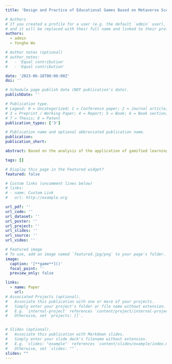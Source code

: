```yaml
---
title: 'Design and Practice of Educational Games Based on Metaverse Scenarios'

# Authors
# If you created a profile for a user (e.g. the default `admin` user), write the username (folder name) here
# and it will be replaced with their full name and linked to their profile.
authors:
  - admin
  - Yonghe Wu

# Author notes (optional)
# author_notes:
#   - 'Equal contribution'
#   - 'Equal contribution'

date: '2023-06-18T00:00:00Z'
doi: ''

# Schedule page publish date (NOT publication's date).
publishDate: ''

# Publication type.
# Legend: 0 = Uncategorized; 1 = Conference paper; 2 = Journal article;
# 3 = Preprint / Working Paper; 4 = Report; 5 = Book; 6 = Book section;
# 7 = Thesis; 8 = Patent
publication_types: ['3']

# Publication name and optional abbreviated publication name.
publication: 
publication_short: 

abstract: Based on the analysis of the application of gamified learning and metaverse, this study dissects the design principles of educational games. It introduces metaverse technology to analyze and design gamified learning. The game content is edited based on the process design using technologies such as VR and web platforms to realize the platform construction of the gamified learning scenario under the metaverse to enhance the immersion of the teaching game, the educational nature of the content, and the interactivity of the learners. On the one hand, this study aims to project the teaching content into an immersive scenario game, where learners can explore the educational teaching content by observing and immersing themselves in the whole scenario experience. On the other hand, an attempt is made to make educational games more diverse through meta-universe technology to provide diversified development paths for gamified learning and practical references for future teaching and learning development ideas.

tags: []

# Display this page in the Featured widget?
featured: false

# Custom links (uncomment lines below)
# links:
# - name: Custom Link
#   url: http://example.org

url_pdf: ''
url_code: ''
url_dataset: ''
url_poster: ''
url_project: ''
url_slides: ''
url_source: ''
url_video: ''

# Featured image
# To use, add an image named `featured.jpg/png` to your page's folder.
image:
  caption: '[**game**]()'
  focal_point: ''
  preview_only: false

links:
  - name: Paper
    url: 
# Associated Projects (optional).
#   Associate this publication with one or more of your projects.
#   Simply enter your project's folder or file name without extension.
#   E.g. `internal-project` references `content/project/internal-project/index.md`.
#   Otherwise, set `projects: []`.


# Slides (optional).
#   Associate this publication with Markdown slides.
#   Simply enter your slide deck's filename without extension.
#   E.g. `slides: "example"` references `content/slides/example/index.md`.
#   Otherwise, set `slides: ""`.
slides: ""
---
```

